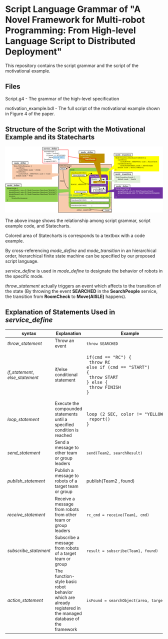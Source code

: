 # Script Language Grammar of "A Novel Framework for Multi-robot Programming: From High-level Language Script to Distributed Deployment"

This repository contains the script grammar and the script of the motivational example.

## Files

Script.g4 - The grammar of the high-level specification

motivation\_example.bdl - The full script of the motivational example shown in Figure 4 of the paper.


## Structure of the Script with the Motivational Example and its Statecharts

![Relationship among script grammar, script example, and Statecharts](images/code_area_statecharts_match.png)

The above image shows the relationship among script grammar, script example code, and Statecharts.

Colored area of Statecharts is corresponds to a textbox with a code example.

By cross-referencing _mode\_define_ and _mode\_transition_ in an hierarchical order, hierarchical finite state machine can be specified by our proposed script language.

_service\_define_ is used in _mode\_define_ to designate the behavior of robots in the specific mode.

_throw\_statement_ actually triggers an event which affects to the transition of the state (By throwing the event __SEARCHED__ in the __SearchPeople__ service, the transition from __RoomCheck__ to __Move(AISLE)__ happens). 



## Explanation of Statements Used in _service\_define_

| syntax | Explanation | Example |
| --- | --- | --- |
| _throw\_statement_ | Throw an event | <code>throw SEARCHED</code> |
| _if\_statement_, _else\_statement_ | if/else conditional statement | <pre>if(cmd == "RC") {<br>    throw RC<br>else if (cmd == "START") {<br>    throw START<br>} else {<br>    throw FINISH<br>}</pre> |
| _loop\_statement_ | Execute the compounded statements until a specified condition is reached | <pre>loop (2 SEC, color != "YELLOW") {<br>    report()<br>}</pre> |
| _send\_statement_ | Send a message to other team or group leaders | <code>send(Team2, searchResult)</code> |
| _publish\_statement_ | Publish a message to robots of a target team or group | publish(Team2 , found) |
| _receive\_statement_ | Receive a message from robots from other team or group leaders | <code>rc\_cmd = receive(Team1, cmd)</code> |
| _subscribe\_statement_ | Subscribe a message from robots of a target team or group | <code>result = subscribe(Team1, found)</code> |
| _action\_statement_ | The function-style basic robot behavior which are already registered in the managed database of the framework | <code>isFound = searchObject(area, target)</code> |


